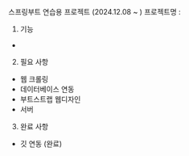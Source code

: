 스프링부트 연습용 프로젝트 (2024.12.08 ~ )
프로젝트명 :

1. 기능
-

2. 필요 사항
- 웹 크롤링
- 데이터베이스 연동
- 부트스트랩 웹디자인
- 서버

3. 완료 사항
- 깃 연동 (완료)